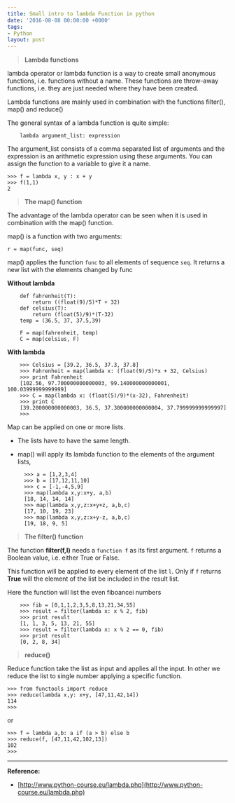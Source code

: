 ```yaml
---
title: Small intro to lambda Function in python
date: '2016-08-08 00:00:00 +0000'
tags:
- Python
layout: post
---
```


> **Lambda functions**

lambda operator or lambda function is a way to create small anonymous functions, i.e. functions without a name.
These functions are throw-away functions, i.e. they are just needed where they have been created.

Lambda functions are mainly used in combination with the functions filter(), map() and reduce()

The general syntax of a lambda function is quite simple:

        lambda argument_list: expression

The argument_list consists of a comma separated list of arguments and the expression is an arithmetic expression using these arguments.
You can assign the function to a variable to give it a name.

    >>> f = lambda x, y : x + y
    >>> f(1,1)
    2


> **The map() function**

The advantage of the lambda operator can be seen when it is used in combination with the map() function.

map() is a function with two arguments:

    r = map(func, seq)

map() applies the function `func` to all elements of sequence `seq`. It returns a new list with the elements changed by func


**Without lambda**
    
        def fahrenheit(T):
            return ((float(9)/5)*T + 32)
        def celsius(T):
            return (float(5)/9)*(T-32)
        temp = (36.5, 37, 37.5,39)

        F = map(fahrenheit, temp)
        C = map(celsius, F)
	

**With lambda**

        >>> Celsius = [39.2, 36.5, 37.3, 37.8]
        >>> Fahrenheit = map(lambda x: (float(9)/5)*x + 32, Celsius)
        >>> print Fahrenheit
        [102.56, 97.700000000000003, 99.140000000000001, 100.03999999999999]
        >>> C = map(lambda x: (float(5)/9)*(x-32), Fahrenheit)
        >>> print C
        [39.200000000000003, 36.5, 37.300000000000004, 37.799999999999997]
        >>> 

Map can be applied on one or more lists.

* The lists have to have the same length. 
* map() will apply its lambda function to the elements of the argument lists, 

        >>> a = [1,2,3,4]
        >>> b = [17,12,11,10]
        >>> c = [-1,-4,5,9]
        >>> map(lambda x,y:x+y, a,b)
        [18, 14, 14, 14]
        >>> map(lambda x,y,z:x+y+z, a,b,c)
        [17, 10, 19, 23]
        >>> map(lambda x,y,z:x+y-z, a,b,c)
        [19, 18, 9, 5]

> **The filter() function**

The function **filter(f,l)** needs a `function f` as its first argument. `f` returns a Boolean value, i.e. either True or False. 

This function will be applied to every element of the list `l`. Only if `f` returns **True** will the element of the list be included in the result list. 

Here the function will list the even fiboancei numbers

        >>> fib = [0,1,1,2,3,5,8,13,21,34,55]
        >>> result = filter(lambda x: x % 2, fib)
        >>> print result
        [1, 1, 3, 5, 13, 21, 55]
        >>> result = filter(lambda x: x % 2 == 0, fib)
        >>> print result
        [0, 2, 8, 34]

> **reduce()**

Reduce function take the list as input and applies all the input. In other we reduce the list to single number applying a specific function. 


	>>> from functools import reduce
	>>> reduce(lambda x,y: x+y, [47,11,42,14])
	114
	>>>

or 

	>>> f = lambda a,b: a if (a > b) else b
	>>> reduce(f, [47,11,42,102,13])
	102
	>>> 



---
**Reference:**

* [http://www.python-course.eu/lambda.php](http://www.python-course.eu/lambda.php)

